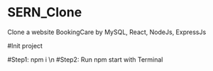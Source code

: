 # SERN_Clone
Clone a website BookingCare by MySQL, React, NodeJs, ExpressJs

#Init project

#Step1: npm i \n
#Step2: Run npm start with Terminal
